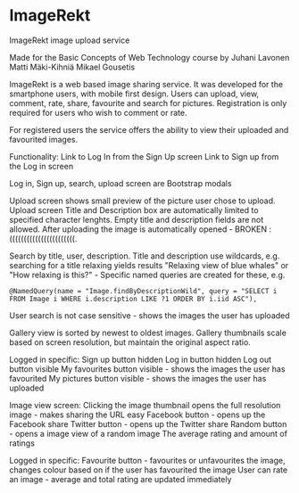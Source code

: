 # ImageRekt
ImageRekt image upload service

Made for the Basic Concepts of Web Technology course by
Juhani Lavonen
Matti Mäki-Kihniä
Mikael Gousetis

ImageRekt is a web based image sharing service. It was developed for the smartphone users, with mobile first design.
Users can upload, view, comment, rate, share, favourite and search for pictures.
Registration is only required for users who wish to comment or rate.

For registered users the service offers the ability to view their uploaded and favourited images.

Functionality:
Link to Log In from the Sign Up screen
Link to Sign up from the Log in screen

Log in, Sign up, search, upload screen are Bootstrap modals

Upload screen shows small preview of the picture user chose to upload.
Upload screen Title and Description box are automatically limited to specified character lenghts.
Empty title and description fields are not allowed.
After uploading the image is automatically opened - BROKEN :(((((((((((((((((((((((.

Search by title, user, description.
Title and description use wildcards, e.g. searching for a title relaxing yields results "Relaxing view of blue whales" or
"How relaxing is this?" - Specific named queries are created for these, e.g.

    @NamedQuery(name = "Image.findByDescriptionWild", query = "SELECT i FROM Image i WHERE i.description LIKE ?1 ORDER BY i.iid ASC"),

User search is not case sensitive - shows the images the user has uploaded

Gallery view is sorted by newest to oldest images.
Gallery thumbnails scale based on screen resolution, but maintain the original aspect ratio.

Logged in specific:
Sign up button hidden
Log in button hidden
Log out button visible
My favourites button visible - shows the images the user has favourited
My pictures button visible - shows the images the user has uploaded

Image view screen:
Clicking the image thumbnail opens the full resolution image - makes sharing the URL easy
Facebook button - opens up the Facebook share
Twitter button - opens up the Twitter share
Random button - opens a image view of a random image
The average rating and amount of ratings

Logged in specific:
Favourite button - favourites or unfavourites the image, changes colour based on if the user has favourited the image
User can rate an image - average and total rating are updated immediately
